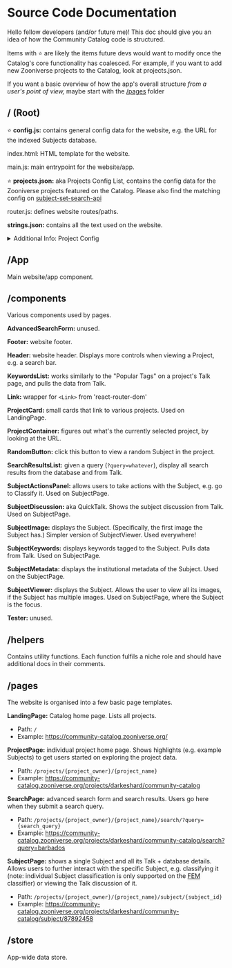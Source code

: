 # Source Code Documentation

Hello fellow developers (and/or future me)! This doc should give you an idea of how the Community Catalog code is structured.

Items with ⭐️ are likely the items future devs would want to modify once the Catalog's core functionality has coalesced. For example, if you want to add new Zooniverse projects to the Catalog, look at projects.json.

If you want a basic overview of how the app's overall structure _from a user's point of view,_ maybe start with the [/pages](https://github.com/zooniverse/community-catalog/tree/master/src#pages) folder

## / (Root)

⭐️ **config.js:** contains general config data for the website, e.g. the URL for the indexed Subjects database.

index.html: HTML template for the website.

main.js: main entrypoint for the website/app.

⭐️ **projects.json:** aka Projects Config List, contains the config data for the Zooniverse projects featured on the Catalog. Please also find the matching config on [subject-set-search-api](https://github.com/zooniverse/subject-set-search-api/blob/main/src/projects.js)

router.js: defines website routes/paths.

**strings.json:** contains all the text used on the website.

<details>
<summary>Additional Info: Project Config</summary>

This section describes how a "project config" item in projects.json is structured. Most fields are **optional,** as the Catalog is built with fallbacks in mind. When in doubt, look at _Community Catalog (Stable Test Project)_ as a template. 

- `name`: display name for the project.
- `slug`: project slug.
- `id`: Zooniverse project ID.
- `avatar`: project avatar (image), displayed on the LandingPage and the Header. (URL to an image file)
- `background`: project background (image), displayed on the ProjectPage. (URL to an image file)
- `description`: exactly what it says.
- `hidden`: whether this project should be visible on the LandingPage. (boolean, default false)
- `metadata_fields`: the fields/columns from the Subject's metadata that we want to show. aka the "institutional metadata" we see on the SubjectPage. (array of strings)
- `metadata_fields_to_search_for_keywords`: the fields/columns from the Subject's metadata that we'll search through, when we have a search query. (array of strings)
- `metadata_fields_aliases`: renames  (dictionary object)
- `sensitive_content_conditions`: conditions that mark whether a Subject is considered to have sensitive content. Data is in the format:
    ```
    [
      {
        field  // name of a metadata field
        values  // array of possible values
      },
      ...
    ]
    // If a Subject has ANY field that contains ANY of the listed values, then the Subject has sensitive content.
    ```
- `keywords_to_always_suggest`: these keywords will always be listed in the KeywordsList component. (array of strings)
- `keywords_to_never_suggest`: these keywords will never be listed in the KeywordsList component. (array of strings)
- `advanced_search`: unused. (Previously, the Catalog had a much more advanced search function.)
- `example_query`: query to be used for the SearchResultsList on the ProjectPage. Helps to highlight the initial Subjects a volunteer sees. (string)
- `example_subjects`: defines the Subjects to be highlighted/displayed on the ProjectPage's carousel. (array of objects)
- `title_field`: defines which metadata field best _describes_ the Subject. For example, if projectConfig.title_field="short_info", and subject1234.metadata.short_info="A picture of a cat", then Subject 1234 will have the title "A picture of a cat". (string)
- `classify_url`: URL to classify a specific Subject, on the FEM Classifier
  - For most projects with only one workflow, use a string. (string template, with `{subject_id}` placeholder)
  - For projects with multiple workflows, use an array. (array of `{ label, url }`, with label being any string, and url following the string template format above )
- `view_on_talk_url`: URL to view a specific Subject on Talk (string template, with `{subject_id}` placeholder)
</details>

## /App

Main website/app component.

## /components

Various components used by pages.

**AdvancedSearchForm:** unused.

**Footer:** website footer.

**Header:** website header. Displays more controls when viewing a Project, e.g. a search bar.

**KeywordsList:** works similarly to the "Popular Tags" on a project's Talk page, and pulls the data from Talk.

**Link:** wrapper for `<Link>` from 'react-router-dom'

**ProjectCard:** small cards that link to various projects. Used on LandingPage.

**ProjectContainer:** figures out what's the currently selected project, by looking at the URL.

**RandomButton:** click this button to view a random Subject in the project.

**SearchResultsList:** given a query (`?query=whatever`), display all search results from the database and from Talk.

**SubjectActionsPanel:** allows users to take actions with the Subject, e.g. go to Classify it. Used on SubjectPage.

**SubjectDiscussion:** aka QuickTalk. Shows the subject discussion from Talk. Used on SubjectPage.

**SubjectImage:** displays the Subject. (Specifically, the first image the Subject has.) Simpler version of SubjectViewer. Used everywhere!

**SubjectKeywords:** displays keywords tagged to the Subject. Pulls data from Talk. Used on SubjectPage.

**SubjectMetadata:** displays the institutional metadata of the Subject. Used on the SubjectPage.

**SubjectViewer:** displays the Subject. Allows the user to view all its images, if the Subject has multiple images. Used on SubjectPage, where the Subject is the focus.

**Tester:** unused.

## /helpers

Contains utility functions. Each function fulfils a niche role and should have additional docs in their comments.

## /pages

The website is organised into a few basic page templates.

**LandingPage:** Catalog home page. Lists all projects.
- Path: `/`
- Example: https://community-catalog.zooniverse.org/

**ProjectPage:** individual project home page. Shows highlights (e.g. example Subjects) to get users started on exploring the project data.
- Path: `/projects/{project_owner}/{project_name}`
- Example: https://community-catalog.zooniverse.org/projects/darkeshard/community-catalog

**SearchPage:** advanced search form and search results. Users go here when they submit a search query.
- Path: `/projects/{project_owner}/{project_name}/search/?query={search_query}`
- Example: https://community-catalog.zooniverse.org/projects/darkeshard/community-catalog/search?query=barbados

**SubjectPage:** shows a single Subject and all its Talk + database details. Allows users to further interact with the specific Subject, e.g. classifying it (note: individual Subject classification is only supported on the [FEM](http://github.com/zooniverse/front-end-monorepo) classifier) or viewing the Talk discussion of it.
- Path: `/projects/{project_owner}/{project_name}/subject/{subject_id}`
- Example: https://community-catalog.zooniverse.org/projects/darkeshard/community-catalog/subject/87892458

## /store

App-wide data store.
